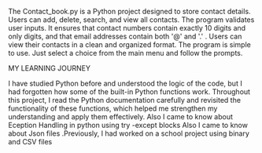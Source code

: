 The Contact_book.py is a Python project designed to store contact details. 
Users can add, delete, search, and view all contacts. 
The program validates user inputs. It ensures that contact numbers contain exactly 10 digits and only digits, and that email addresses contain both '@' and '.' .
Users can view their contacts in a clean and organized format. 
The program is simple to use. Just select a choice from the main menu and follow the prompts.

MY LEARNING JOURNEY

I have studied Python before and understood the logic of the code, but I had forgotten how some of the built-in Python functions work. Throughout this project, I read the Python documentation carefully and revisited the functionality of these functions, which helped me strengthen my understanding and apply them effectively.
Also I came to know about Eception Handling in python using try -except blocks
Also I came to know about Json files .Previously, I had worked on a school project using binary and CSV files
